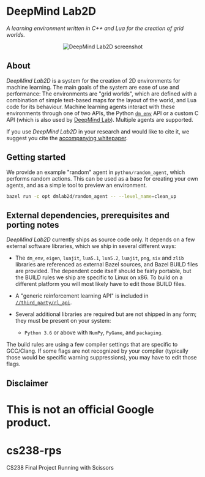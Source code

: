 
# DeepMind Lab2D

*A learning environment written in C++ and Lua for the creation of grid worlds.*

<div align="center">
<img src="docs/screenshot.png" alt="DeepMind Lab2D screenshot">
</div>

## About

*DeepMind Lab2D* is a system for the creation of 2D environments for machine
learning. The main goals of the system are ease of use and performance: The
environments are "grid worlds", which are defined with a combination of simple
text-based maps for the layout of the world, and Lua code for its behaviour.
Machine learning agents interact with these environments through one of two
APIs, the Python [`dm_env`](https://github.com/deepmind/dm_env) API or a custom
C API (which is also used by [DeepMind Lab](https://github.com/deepmind/lab)).
Multiple agents are supported.

If you use *DeepMind Lab2D* in your research and would like to cite it, we
suggest you cite the
[accompanying whitepaper](https://arxiv.org/abs/2011.07027).

## Getting started

We provide an example "random" agent in `python/random_agent`, which performs
random actions. This can be used as a base for creating your own agents, and as
a simple tool to preview an environment.

```sh
bazel run -c opt dmlab2d/random_agent -- --level_name=clean_up
```

## External dependencies, prerequisites and porting notes

*DeepMind Lab2D* currently ships as source code only. It depends on a few
external software libraries, which we ship in several different ways:

 * The `dm_env`, `eigen`, `luajit`, `lua5.1`, `lua5.2`, `luajit`, `png`, `six`
   and `zlib` libraries are referenced as external Bazel sources, and Bazel
   BUILD files are provided. The dependent code itself should be fairly
   portable, but the BUILD rules we ship are specific to Linux on x86. To build
   on a different platform you will most likely have to edit those BUILD files.

 * A "generic reinforcement learning API" is included in
   [`//third_party/rl_api`](third_party/rl_api).

 * Several additional libraries are required but are not shipped in any form;
   they must be present on your system:

   * `Python 3.6` or above with `NumPy`, `PyGame`, and `packaging`.

The build rules are using a few compiler settings that are specific to
GCC/Clang. If some flags are not recognized by your compiler (typically those
would be specific warning suppressions), you may have to edit those flags.

## Disclaimer

This is not an official Google product.
=======
# cs238-rps
CS238 Final Project Running with Scissors

